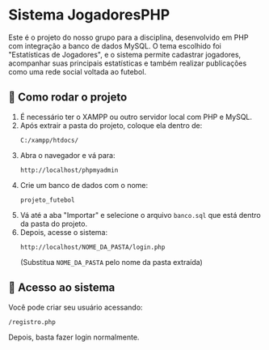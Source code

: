 # Sistema JogadoresPHP

Este é o projeto do nosso grupo para a disciplina, desenvolvido em PHP com integração a banco de dados MySQL. O tema escolhido foi "Estatísticas de Jogadores", e o sistema permite cadastrar jogadores, acompanhar suas principais estatísticas e também realizar publicações como uma rede social voltada ao futebol.

## 🔧 Como rodar o projeto

1. É necessário ter o XAMPP ou outro servidor local com PHP e MySQL.
2. Após extrair a pasta do projeto, coloque ela dentro de:
   ```
   C:/xampp/htdocs/
   ```
3. Abra o navegador e vá para:
   ```
   http://localhost/phpmyadmin
   ```
4. Crie um banco de dados com o nome:
   ```
   projeto_futebol
   ```
5. Vá até a aba "Importar" e selecione o arquivo `banco.sql` que está dentro da pasta do projeto.
6. Depois, acesse o sistema:
   ```
   http://localhost/NOME_DA_PASTA/login.php
   ```
   (Substitua `NOME_DA_PASTA` pelo nome da pasta extraída)

## 👤 Acesso ao sistema

Você pode criar seu usuário acessando:
```
/registro.php
```
Depois, basta fazer login normalmente.

